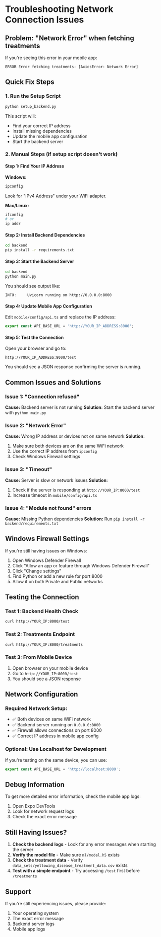 # Troubleshooting Network Connection Issues

## Problem: "Network Error" when fetching treatments

If you're seeing this error in your mobile app:
```
ERROR Error fetching treatments: [AxiosError: Network Error]
```

## Quick Fix Steps

### 1. Run the Setup Script
```bash
python setup_backend.py
```

This script will:
- Find your correct IP address
- Install missing dependencies
- Update the mobile app configuration
- Start the backend server

### 2. Manual Steps (if setup script doesn't work)

#### Step 1: Find Your IP Address
**Windows:**
```cmd
ipconfig
```
Look for "IPv4 Address" under your WiFi adapter.

**Mac/Linux:**
```bash
ifconfig
# or
ip addr
```

#### Step 2: Install Backend Dependencies
```bash
cd backend
pip install -r requirements.txt
```

#### Step 3: Start the Backend Server
```bash
cd backend
python main.py
```

You should see output like:
```
INFO:     Uvicorn running on http://0.0.0.0:8000
```

#### Step 4: Update Mobile App Configuration
Edit `mobile/config/api.ts` and replace the IP address:
```typescript
export const API_BASE_URL = 'http://YOUR_IP_ADDRESS:8000';
```

#### Step 5: Test the Connection
Open your browser and go to:
```
http://YOUR_IP_ADDRESS:8000/test
```

You should see a JSON response confirming the server is running.

## Common Issues and Solutions

### Issue 1: "Connection refused"
**Cause:** Backend server is not running
**Solution:** Start the backend server with `python main.py`

### Issue 2: "Network Error" 
**Cause:** Wrong IP address or devices not on same network
**Solution:** 
1. Make sure both devices are on the same WiFi network
2. Use the correct IP address from `ipconfig`
3. Check Windows Firewall settings

### Issue 3: "Timeout"
**Cause:** Server is slow or network issues
**Solution:** 
1. Check if the server is responding at `http://YOUR_IP:8000/test`
2. Increase timeout in `mobile/config/api.ts`

### Issue 4: "Module not found" errors
**Cause:** Missing Python dependencies
**Solution:** Run `pip install -r backend/requirements.txt`

## Windows Firewall Settings

If you're still having issues on Windows:

1. Open Windows Defender Firewall
2. Click "Allow an app or feature through Windows Defender Firewall"
3. Click "Change settings"
4. Find Python or add a new rule for port 8000
5. Allow it on both Private and Public networks

## Testing the Connection

### Test 1: Backend Health Check
```bash
curl http://YOUR_IP:8000/test
```

### Test 2: Treatments Endpoint
```bash
curl http://YOUR_IP:8000/treatments
```

### Test 3: From Mobile Device
1. Open browser on your mobile device
2. Go to `http://YOUR_IP:8000/test`
3. You should see a JSON response

## Network Configuration

### Required Network Setup:
- ✅ Both devices on same WiFi network
- ✅ Backend server running on `0.0.0.0:8000`
- ✅ Firewall allows connections on port 8000
- ✅ Correct IP address in mobile app config

### Optional: Use Localhost for Development
If you're testing on the same device, you can use:
```typescript
export const API_BASE_URL = 'http://localhost:8000';
```

## Debug Information

To get more detailed error information, check the mobile app logs:
1. Open Expo DevTools
2. Look for network request logs
3. Check the exact error message

## Still Having Issues?

1. **Check the backend logs** - Look for any error messages when starting the server
2. **Verify the model file** - Make sure `ml/model.h5` exists
3. **Check the treatment data** - Verify `data_sets/yellowing_disease_treatment_data.csv` exists
4. **Test with a simple endpoint** - Try accessing `/test` first before `/treatments`

## Support

If you're still experiencing issues, please provide:
1. Your operating system
2. The exact error message
3. Backend server logs
4. Mobile app logs 